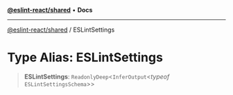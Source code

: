 [**@eslint-react/shared**](../README.md) • **Docs**

***

[@eslint-react/shared](../README.md) / ESLintSettings

# Type Alias: ESLintSettings

> **ESLintSettings**: `ReadonlyDeep`\<`InferOutput`\<*typeof* `ESLintSettingsSchema`\>\>
